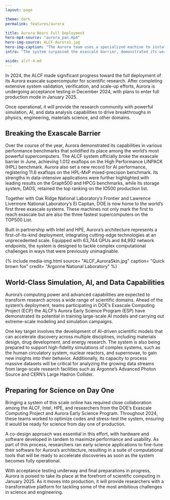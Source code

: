 ```yaml
---
layout: page

theme: dark
permalink: features/aurora

title: Aurora Nears Full Deployment
hero-mp4-source: "aurora_pan.mp4"
hero-img-source: ALCF-Aurora1.jpg
hero-img-caption: "The Aurora team uses a specialized machine to install the supercomputer’s blades."
intro: "The system surpassed the exascale barrier, demonstrated its world-class AI capabilities, and completed critical preparations for its release to the research community in 2025."

aside: alcf-4.md
---
```


In 2024, the ALCF made significant progress toward the full deployment of its Aurora exascale supercomputer for scientific research. After completing extensive system validation, verification, and scale-up efforts, Aurora is undergoing acceptance testing in December 2024, with plans to enter full production mode in January 2025.

Once operational, it will provide the research community with powerful simulation, AI, and data analysis capabilities to drive breakthroughs in physics, engineering, materials science, and other domains.

## Breaking the Exascale Barrier

Over the course of the year, Aurora demonstrated its capabilities in various performance benchmarks that solidified its place among the world’s most powerful supercomputers. The ALCF system officially broke the exascale barrier in June, achieving 1.012 exaflops on the High Performance LINPACK (HPL) benchmark. Aurora also set a new record for AI performance, registering 11.6 exaflops on the HPL-MxP mixed-precision benchmark. Its strengths in data-intensive applications were further highlighted with leading results on the Graph500 and HPCG benchmarks, while its storage system, DAOS, retained the top ranking on the IO500 production list.

Together with Oak Ridge National Laboratory’s Frontier and Lawrence Livermore National Laboratory’s El Capitan, DOE is now home to the world’s first three exascale systems. These machines not only mark the first to reach exascale but are also the three fastest supercomputers on the TOP500 List.

Built in partnership with Intel and HPE, Aurora’s architecture represents a first-of-its-kind deployment, integrating cutting-edge technologies at an unprecedented scale. Equipped with 63,744 GPUs and 84,992 network endpoints, the system is designed to tackle complex computational challenges in ways that were previously unimaginable.


{% include media-img.html
   source= "ALCF_AuroraSkin.jpg"
   caption= "Quick brown fox"
   credit= "Argonne National Laboratory"
%}

## World-Class Simulation, AI, and Data Capabilities

Aurora’s computing power and advanced capabilities are expected to transform research across a wide range of scientific domains. Ahead of the system’s deployment, teams participating in DOE’s Exascale Computing Project (ECP) the ALCF’s Aurora Early Science Program (ESP) have demonstrated its potential in training large-scale AI models and carrying out extreme-scale modeling and simulation campaigns.

One key target involves the development of AI-driven scientific models that can accelerate discovery across multiple disciplines, including materials design, drug development, and energy research. The system is also being prepared to support high-fidelity simulations of complex systems, such as the human circulatory system, nuclear reactors, and supernovae, to gain new insights into their behavior. Additionally, its capacity to process massive datasets will be critical for analyzing the growing data streams from large-scale research facilities such as Argonne’s Advanced Photon Source and CERN’s Large Hadron Collider.

## Preparing for Science on Day One

Bringing a system of this scale online has required close collaboration among the ALCF, Intel, HPE, and researchers from the DOE’s Exascale Computing Project and Aurora Early Science Program. Throughout 2024, these teams worked to optimize codes and stress-test the system, ensuring it would be ready for science from day one of production.

A co-design approach was essential in this effort, with hardware and software developed in tandem to maximize performance and usability. As part of this process, researchers ran early science applications to fine-tune their software for Aurora’s architecture, resulting in a suite of computational tools that will be ready to accelerate discoveries as soon as the system becomes fully operational.

With acceptance testing underway and final preparations in progress, Aurora is poised to take its place at the forefront of scientific computing in January 2025. As it moves into production, it will provide researchers with a transformative platform for tackling some of the most ambitious challenges in science and engineering.
